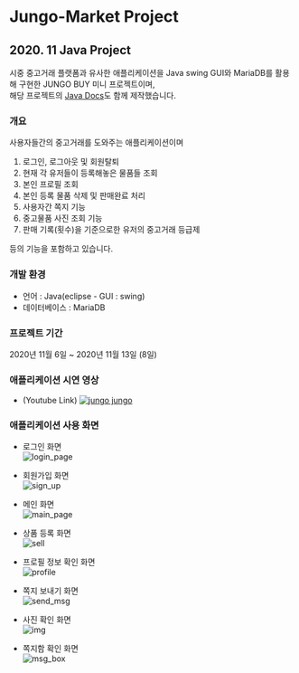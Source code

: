 # Jungo-Market Project
## 2020. 11 Java Project  
시중 중고거래 플랫폼과 유사한 애플리케이션을 Java swing GUI와 MariaDB를 활용해 구현한 JUNGO BUY 미니 프로젝트이며,  
해당 프로젝트의 [Java Docs](https://dooye0ng.github.io/megaIT/project/AppProject/doc/)도 함께 제작했습니다.

### 개요
사용자들간의 중고거래를 도와주는 애플리케이션이며

1. 로그인, 로그아웃 및 회원탈퇴
2. 현재 각 유저들이 등록해놓은 물품들 조회
3. 본인 프로필 조회
4. 본인 등록 물품 삭제 및 판매완료 처리
5. 사용자간 쪽지 기능
6. 중고물품 사진 조회 기능
7. 판매 기록(횟수)을 기준으로한 유저의 중고거래 등급제   

등의 기능을 포함하고 있습니다.



### 개발 환경
- 언어 : Java(eclipse - GUI : swing)
- 데이터베이스 : MariaDB

### 프로젝트 기간
2020년 11월 6일 ~ 2020년 11월 13일 (8일)

### 애플리케이션 시연 영상  
- (Youtube Link)
[![jungo jungo](https://img.youtube.com/vi/G03FJ8pYfRg/0.jpg)](https://www.youtube.com/watch?v=G03FJ8pYfRg) 

### 애플리케이션 사용 화면
- 로그인 화면  
![login_page](caps/login.png)  
  
- 회원가입 화면  
![sign_up](caps/sign_up.png)  
  
- 메인 화면  
![main_page](caps/main_page.png)  
  
- 상품 등록 화면  
![sell](caps/register_product.png)  
  
- 프로필 정보 확인 화면  
![profile](caps/profile.png)

- 쪽지 보내기 화면  
![send_msg](caps/send_message.png)  
  
- 사진 확인 화면  
![img](caps/image_view.png)  
  
- 쪽지함 확인 화면  
![msg_box](caps/message_box.png)  
  


